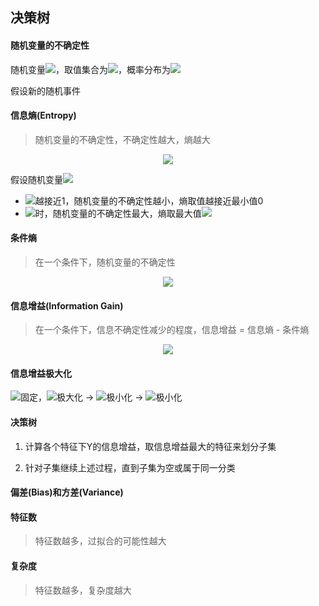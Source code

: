 ## 决策树

#### 随机变量的不确定性

随机变量<img src="http://latex.codecogs.com/svg.latex?\inline&space;X" /></a>，取值集合为<img src="http://latex.codecogs.com/svg.latex?\inline&space;\leftD(X)=\{x_{1},x_{2},...,x_{n}\right\}" /></a>，概率分布为<img src="http://latex.codecogs.com/svg.latex?\inline&space;\leftP(X)=\{p(x_{1}),p(x_{2}),...,p(x_{n})\right\}" /></a>

假设新的随机事件

#### 信息熵(Entropy)

> 随机变量的不确定性，不确定性越大，熵越大

<div align="center"><img src="http://latex.codecogs.com/svg.latex?H(x)=-\sum_{i=1}^{n}p(x_{i})log_{2}p(x_{i})" /></a></div>

假设随机变量<img src="http://latex.codecogs.com/svg.latex?\inline&space;x\in\left\{x_{1},x_{2},...,x_{n}\right\}" /></a>

* <img src="http://latex.codecogs.com/svg.latex?\inline&space;max\&space;p(x_{k})" /></a>越接近1，随机变量的不确定性越小，熵取值越接近最小值0
* <img src="http://latex.codecogs.com/svg.latex?\inline&space;p(x_{1})=p(x_{2})=...=p(x_{n})=\frac{1}{n}" /></a>时，随机变量的不确定性最大，熵取最大值<img src="http://latex.codecogs.com/svg.latex?\inline&space;log_{2}n" /></a>

#### 条件熵

> 在一个条件下，随机变量的不确定性

<div align="center"><img src="http://latex.codecogs.com/svg.latex?\inline&space;H(Y|X)=\sum_{i=1}^{n}p(x_{i})H(Y|X=x_{i})" /></a></div>

#### 信息增益(Information Gain)

> 在一个条件下，信息不确定性减少的程度，信息增益 = 信息熵 - 条件熵

<div align="center"><img src="http://latex.codecogs.com/svg.latex?\inline&space;G(Y|X)=H(Y)-H(Y|X)" /></a></div>

#### 信息增益极大化

<img src="http://latex.codecogs.com/svg.latex?\inline&space;H(Y)" /></a>固定，<img src="http://latex.codecogs.com/svg.latex?\inline&space;G(Y|X)" /></a>极大化 → <img src="http://latex.codecogs.com/svg.latex?\inline&space;H(Y|X)" /></a>极小化 → <img src="http://latex.codecogs.com/svg.latex?\inline&space;H(Y|X=x_{i})" /></a>极小化



#### 决策树

1. 计算各个特征下Y的信息增益，取信息增益最大的特征来划分子集

2. 针对子集继续上述过程，直到子集为空或属于同一分类

#### 偏差(Bias)和方差(Variance)

#### 特征数

> 特征数越多，过拟合的可能性越大

#### 复杂度

> 特征数越多，复杂度越大
